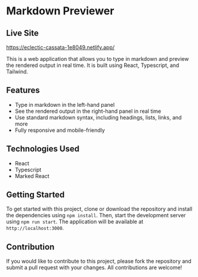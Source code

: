 # Markdown Previewer

## Live Site

https://eclectic-cassata-1e8049.netlify.app/

This is a web application that allows you to type in markdown and preview the rendered output in real time. It is built using React, Typescript, and Tailwind.

## Features

- Type in markdown in the left-hand panel
- See the rendered output in the right-hand panel in real time
- Use standard markdown syntax, including headings, lists, links, and more
- Fully responsive and mobile-friendly

## Technologies Used

- React
- Typescript
- Marked React

## Getting Started

To get started with this project, clone or download the repository and install the dependencies using `npm install`. Then, start the development server using `npm run start`. The application will be available at `http://localhost:3000`.

## Contribution

If you would like to contribute to this project, please fork the repository and submit a pull request with your changes. All contributions are welcome!
